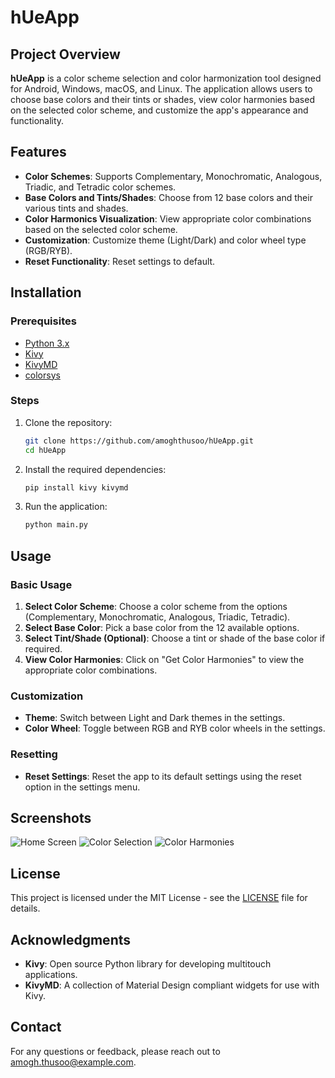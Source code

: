 # hUeApp

## Project Overview

**hUeApp** is a color scheme selection and color harmonization tool designed for Android, Windows, macOS, and Linux. The application allows users to choose base colors and their tints or shades, view color harmonies based on the selected color scheme, and customize the app's appearance and functionality.

## Features

- **Color Schemes**: Supports Complementary, Monochromatic, Analogous, Triadic, and Tetradic color schemes.
- **Base Colors and Tints/Shades**: Choose from 12 base colors and their various tints and shades.
- **Color Harmonics Visualization**: View appropriate color combinations based on the selected color scheme.
- **Customization**: Customize theme (Light/Dark) and color wheel type (RGB/RYB).
- **Reset Functionality**: Reset settings to default.

## Installation

### Prerequisites

- [Python 3.x](https://www.python.org/downloads/)
- [Kivy](https://kivy.org/#download)
- [KivyMD](https://kivymd.readthedocs.io/en/latest/installation/index.html)
- [colorsys](https://docs.python.org/3/library/colorsys.html)

### Steps

1. Clone the repository:

    ```bash
    git clone https://github.com/amoghthusoo/hUeApp.git
    cd hUeApp
    ```

2. Install the required dependencies:

    ```bash
    pip install kivy kivymd
    ```

3. Run the application:

    ```bash
    python main.py
    ```

## Usage

### Basic Usage

1. **Select Color Scheme**: Choose a color scheme from the options (Complementary, Monochromatic, Analogous, Triadic, Tetradic).
2. **Select Base Color**: Pick a base color from the 12 available options.
3. **Select Tint/Shade (Optional)**: Choose a tint or shade of the base color if required.
4. **View Color Harmonies**: Click on "Get Color Harmonies" to view the appropriate color combinations.

### Customization

- **Theme**: Switch between Light and Dark themes in the settings.
- **Color Wheel**: Toggle between RGB and RYB color wheels in the settings.

### Resetting

- **Reset Settings**: Reset the app to its default settings using the reset option in the settings menu.

## Screenshots

![Home Screen](screenshots/home_screen.png)
![Color Selection](screenshots/color_selection.png)
![Color Harmonies](screenshots/color_harmonies.png)

## License

This project is licensed under the MIT License - see the [LICENSE](LICENSE) file for details.

## Acknowledgments

- **Kivy**: Open source Python library for developing multitouch applications.
- **KivyMD**: A collection of Material Design compliant widgets for use with Kivy.

## Contact

For any questions or feedback, please reach out to [amogh.thusoo@example.com](mailto:amogh.thusoo@example.com).
